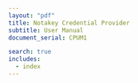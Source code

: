```yaml
---
layout: "pdf"
title: Notakey Credential Provider
subtitle: User Manual
document_serial: CPUM1

search: true
includes:
  - index
---
```


